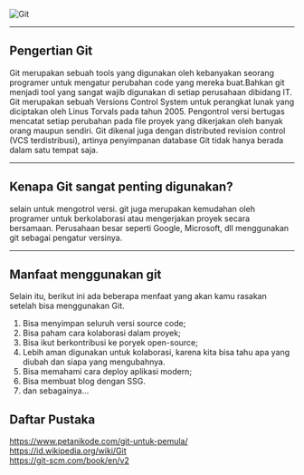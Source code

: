 ![Git](https://git-scm.com/images/logos/logomark-orange@2x.png)
***

## Pengertian Git
Git merupakan sebuah tools yang digunakan oleh kebanyakan seorang programer untuk mengatur perubahan code yang mereka buat.Bahkan git menjadi tool yang sangat wajib digunakan di setiap perusahaan dibidang IT. Git merupakan sebuah Versions Control System untuk perangkat lunak yang diciptakan oleh Linus Torvals pada tahun 2005. Pengontrol versi bertugas mencatat setiap perubahan pada file proyek yang dikerjakan oleh banyak orang maupun sendiri. Git dikenal juga dengan distributed revision control (VCS terdistribusi), artinya penyimpanan database Git tidak hanya berada dalam satu tempat saja.
***



## Kenapa Git sangat penting digunakan?
selain untuk mengotrol versi. git juga merupakan kemudahan oleh programer untuk berkolaborasi atau mengerjakan proyek secara bersamaan. Perusahaan besar seperti Google, Microsoft, dll menggunakan git sebagai pengatur versinya.
***


## Manfaat menggunakan git
Selain itu, berikut ini ada beberapa menfaat yang akan kamu rasakan setelah bisa menggunakan Git.

1. Bisa menyimpan seluruh versi source code;
1. Bisa paham cara kolaborasi dalam proyek;
1. Bisa ikut berkontribusi ke poryek open-source;
1. Lebih aman digunakan untuk kolaborasi, karena kita bisa tahu apa yang diubah dan siapa yang mengubahnya.
1. Bisa memahami cara deploy aplikasi modern;
1. Bisa membuat blog dengan SSG.
1. dan sebagainya…



## Daftar Pustaka 
https://www.petanikode.com/git-untuk-pemula/ <br>
https://id.wikipedia.org/wiki/Git <br>
https://git-scm.com/book/en/v2 <br>